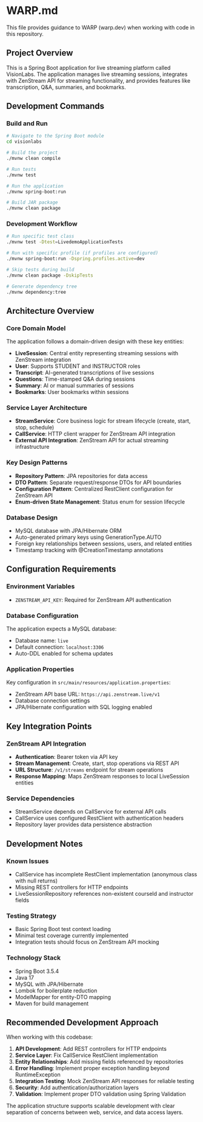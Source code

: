 # WARP.md

This file provides guidance to WARP (warp.dev) when working with code in this repository.

## Project Overview

This is a Spring Boot application for live streaming platform called VisionLabs. The application manages live streaming sessions, integrates with ZenStream API for streaming functionality, and provides features like transcription, Q&A, summaries, and bookmarks.

## Development Commands

### Build and Run
```bash
# Navigate to the Spring Boot module
cd visionlabs

# Build the project
./mvnw clean compile

# Run tests
./mvnw test

# Run the application
./mvnw spring-boot:run

# Build JAR package
./mvnw clean package
```

### Development Workflow
```bash
# Run specific test class
./mvnw test -Dtest=LivedemoApplicationTests

# Run with specific profile (if profiles are configured)
./mvnw spring-boot:run -Dspring.profiles.active=dev

# Skip tests during build
./mvnw clean package -DskipTests

# Generate dependency tree
./mvnw dependency:tree
```

## Architecture Overview

### Core Domain Model
The application follows a domain-driven design with these key entities:

- **LiveSession**: Central entity representing streaming sessions with ZenStream integration
- **User**: Supports STUDENT and INSTRUCTOR roles  
- **Transcript**: AI-generated transcriptions of live sessions
- **Questions**: Time-stamped Q&A during sessions
- **Summary**: AI or manual summaries of sessions
- **Bookmarks**: User bookmarks within sessions

### Service Layer Architecture
- **StreamService**: Core business logic for stream lifecycle (create, start, stop, schedule)
- **CallService**: HTTP client wrapper for ZenStream API integration
- **External API Integration**: ZenStream API for actual streaming infrastructure

### Key Design Patterns
- **Repository Pattern**: JPA repositories for data access
- **DTO Pattern**: Separate request/response DTOs for API boundaries  
- **Configuration Pattern**: Centralized RestClient configuration for ZenStream API
- **Enum-driven State Management**: Status enum for session lifecycle

### Database Design
- MySQL database with JPA/Hibernate ORM
- Auto-generated primary keys using GenerationType.AUTO
- Foreign key relationships between sessions, users, and related entities
- Timestamp tracking with @CreationTimestamp annotations

## Configuration Requirements

### Environment Variables
- `ZENSTREAM_API_KEY`: Required for ZenStream API authentication

### Database Configuration
The application expects a MySQL database:
- Database name: `live`
- Default connection: `localhost:3306`
- Auto-DDL enabled for schema updates

### Application Properties
Key configuration in `src/main/resources/application.properties`:
- ZenStream API base URL: `https://api.zenstream.live/v1`
- Database connection settings
- JPA/Hibernate configuration with SQL logging enabled

## Key Integration Points

### ZenStream API Integration
- **Authentication**: Bearer token via API key
- **Stream Management**: Create, start, stop operations via REST API
- **URL Structure**: `/v1/streams` endpoint for stream operations
- **Response Mapping**: Maps ZenStream responses to local LiveSession entities

### Service Dependencies
- StreamService depends on CallService for external API calls
- CallService uses configured RestClient with authentication headers
- Repository layer provides data persistence abstraction

## Development Notes

### Known Issues
- CallService has incomplete RestClient implementation (anonymous class with null returns)
- Missing REST controllers for HTTP endpoints
- LiveSessionRepository references non-existent courseId and instructor fields

### Testing Strategy
- Basic Spring Boot test context loading
- Minimal test coverage currently implemented
- Integration tests should focus on ZenStream API mocking

### Technology Stack
- Spring Boot 3.5.4
- Java 17
- MySQL with JPA/Hibernate
- Lombok for boilerplate reduction
- ModelMapper for entity-DTO mapping
- Maven for build management

## Recommended Development Approach

When working with this codebase:

1. **API Development**: Add REST controllers for HTTP endpoints
2. **Service Layer**: Fix CallService RestClient implementation  
3. **Entity Relationships**: Add missing fields referenced by repositories
4. **Error Handling**: Implement proper exception handling beyond RuntimeException
5. **Integration Testing**: Mock ZenStream API responses for reliable testing
6. **Security**: Add authentication/authorization layers
7. **Validation**: Implement proper DTO validation using Spring Validation

The application structure supports scalable development with clear separation of concerns between web, service, and data access layers.
